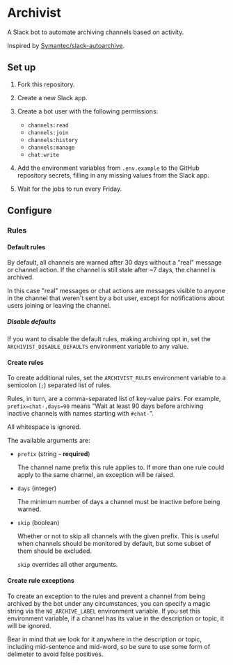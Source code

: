 # Archivist

A Slack bot to automate archiving channels based on activity.

Inspired by
[Symantec/slack-autoarchive](https://github.com/Symantec/slack-autoarchive).

## Set up

1. Fork this repository.

1. Create a new Slack app.

1. Create a bot user with the following permissions:

   - `channels:read`
   - `channels:join`
   - `channels:history`
   - `channels:manage`
   - `chat:write`

1. Add the environment variables from `.env.example` to the GitHub repository
   secrets, filling in any missing values from the Slack app.

1. Wait for the jobs to run every Friday.

## Configure

### Rules

#### Default rules

By default, all channels are warned after 30 days without a "real" message or
channel action. If the channel is still stale after ~7 days, the channel is
archived.

In this case "real" messages or chat actions are messages visible to anyone in
the channel that weren't sent by a bot user, except for notifications about
users joining or leaving the channel.

##### Disable defaults

If you want to disable the default rules, making archiving opt in, set the
`ARCHIVIST_DISABLE_DEFAULTS` environment variable to any value.

#### Create rules

To create additional rules, set the `ARCHIVIST_RULES` environment variable to a
semicolon (`;`) separated list of rules.

Rules, in turn, are a comma-separated list of key-value pairs. For example,
`prefix=chat-,days=90` means "Wait at least 90 days before archiving inactive
channels with names starting with `#chat-`".

All whitespace is ignored.

The available arguments are:

- `prefix` (string - **required**)

  The channel name prefix this rule applies to. If more than one rule could
  apply to the same channel, an exception will be raised.

- `days` (integer)

  The minimum number of days a channel must be inactive before being warned.

- `skip` (boolean)

  Whether or not to skip all channels with the given prefix. This is useful when
  channels should be monitored by default, but some subset of them should be
  excluded.

  `skip` overrides all other arguments.

#### Create rule exceptions

To create an exception to the rules and prevent a channel from being archived by
the bot under any circumstances, you can specify a magic string via the
`NO_ARCHIVE_LABEL` environment variable. If you set this environment variable,
if a channel has its value in the description or topic, it will be ignored.

Bear in mind that we look for it anywhere in the description or topic, including
mid-sentence and mid-word, so be sure to use some form of delimeter to avoid
false positives.
